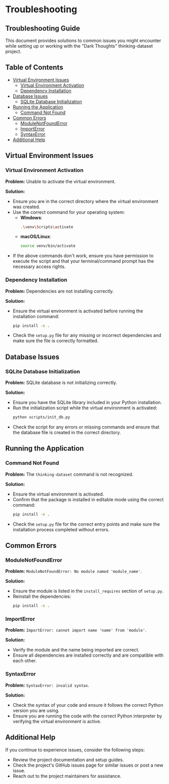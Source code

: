# Troubleshooting

## Troubleshooting Guide

This document provides solutions to common issues you might encounter while setting up or working with the "Dark Thoughts" thinking-dataset project.

## Table of Contents
- [Virtual Environment Issues](#virtual-environment-issues)
  - [Virtual Environment Activation](#virtual-environment-activation)
  - [Dependency Installation](#dependency-installation)
- [Database Issues](#database-issues)
  - [SQLite Database Initialization](#sqlite-database-initialization)
- [Running the Application](#running-the-application)
  - [Command Not Found](#command-not-found)
- [Common Errors](#common-errors)
  - [ModuleNotFoundError](#modulenotfounderror)
  - [ImportError](#importerror)
  - [SyntaxError](#syntaxerror)
- [Additional Help](#additional-help)

## Virtual Environment Issues

### Virtual Environment Activation

**Problem:** Unable to activate the virtual environment.

**Solution:**
- Ensure you are in the correct directory where the virtual environment was created.
- Use the correct command for your operating system:
  - **Windows**:
    ```bash
    .\venv\Scripts\activate
    ```
  - **macOS/Linux**:
    ```bash
    source venv/bin/activate
    ```
- If the above commands don't work, ensure you have permission to execute the script and that your terminal/command prompt has the necessary access rights.

### Dependency Installation

**Problem:** Dependencies are not installing correctly.

**Solution:**
- Ensure the virtual environment is activated before running the installation command:
  ```bash
  pip install -e .
  ```
- Check the `setup.py` file for any missing or incorrect dependencies and make sure the file is correctly formatted.

## Database Issues

### SQLite Database Initialization

**Problem:** SQLite database is not initializing correctly.

**Solution:**
- Ensure you have the SQLite library included in your Python installation.
- Run the initialization script while the virtual environment is activated:
  ```bash
  python scripts/init_db.py
  ```
- Check the script for any errors or missing commands and ensure that the database file is created in the correct directory.

## Running the Application

### Command Not Found

**Problem:** The `thinking-dataset` command is not recognized.

**Solution:**
- Ensure the virtual environment is activated.
- Confirm that the package is installed in editable mode using the correct command:
  ```bash
  pip install -e .
  ```
- Check the `setup.py` file for the correct entry points and make sure the installation process completed without errors.

## Common Errors

### ModuleNotFoundError

**Problem:** `ModuleNotFoundError: No module named 'module_name'`.

**Solution:**
- Ensure the module is listed in the `install_requires` section of `setup.py`.
- Reinstall the dependencies:
  ```bash
  pip install -e .
  ```

### ImportError

**Problem:** `ImportError: cannot import name 'name' from 'module'`.

**Solution:**
- Verify the module and the name being imported are correct.
- Ensure all dependencies are installed correctly and are compatible with each other.

### SyntaxError

**Problem:** `SyntaxError: invalid syntax`.

**Solution:**
- Check the syntax of your code and ensure it follows the correct Python version you are using.
- Ensure you are running the code with the correct Python interpreter by verifying the virtual environment is active.

## Additional Help

If you continue to experience issues, consider the following steps:
- Review the project documentation and setup guides.
- Check the project's GitHub issues page for similar issues or post a new issue.
- Reach out to the project maintainers for assistance.
